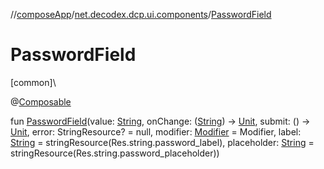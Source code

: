 //[composeApp](../../index.md)/[net.decodex.dcp.ui.components](index.md)/[PasswordField](-password-field.md)

# PasswordField

[common]\

@[Composable](https://developer.android.com/reference/kotlin/androidx/compose/runtime/Composable.html)

fun [PasswordField](-password-field.md)(value: [String](https://kotlinlang.org/api/latest/jvm/stdlib/kotlin/-string/index.html), onChange: ([String](https://kotlinlang.org/api/latest/jvm/stdlib/kotlin/-string/index.html)) -&gt; [Unit](https://kotlinlang.org/api/latest/jvm/stdlib/kotlin/-unit/index.html), submit: () -&gt; [Unit](https://kotlinlang.org/api/latest/jvm/stdlib/kotlin/-unit/index.html), error: StringResource? = null, modifier: [Modifier](https://developer.android.com/reference/kotlin/androidx/compose/ui/Modifier.html) = Modifier, label: [String](https://kotlinlang.org/api/latest/jvm/stdlib/kotlin/-string/index.html) = stringResource(Res.string.password_label), placeholder: [String](https://kotlinlang.org/api/latest/jvm/stdlib/kotlin/-string/index.html) = stringResource(Res.string.password_placeholder))
